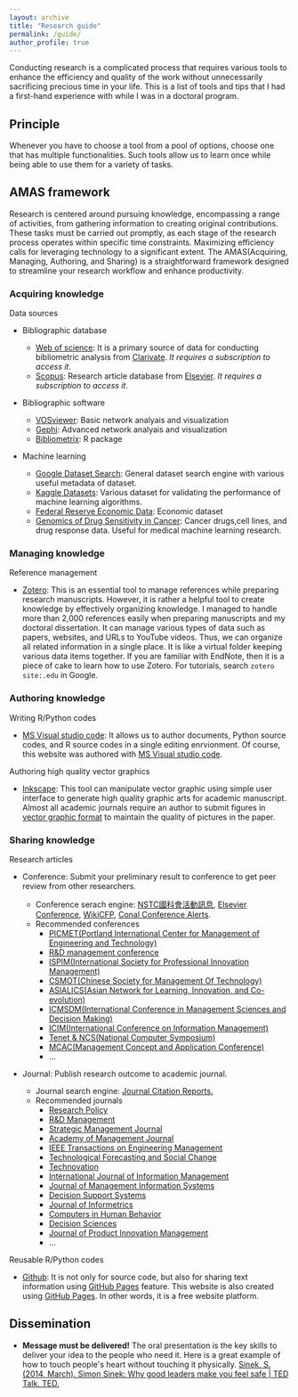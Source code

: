 ```yaml
---
layout: archive
title: "Research guide"
permalink: /guide/
author_profile: true
---
```


Conducting research is a complicated process that requires various tools to enhance the efficiency and quality of the work without unnecessarily sacrificing precious time in your life. This is a list of tools and tips that I had a first-hand experience with while I was in a doctoral program.

## Principle

Whenever you have to choose a tool from a pool of options, choose one that has multiple functionalities. Such tools allow us to learn once while being able to use them for a variety of tasks.

## AMAS framework

Research is centered around pursuing knowledge, encompassing a range of activities, from gathering information to creating original contributions. These tasks must be carried out promptly, as each stage of the research process operates within specific time constraints. Maximizing efficiency calls for leveraging technology to a significant extent. The AMAS(Acquiring, Managing, Authoring, and Sharing) is a straightforward framework designed to streamline your research workflow and enhance productivity.

### Acquiring knowledge

Data sources

- Bibliographic database

  - [Web of science](https://www.webofscience.com/): It is a primary source of data for conducting bibliometric analysis from [Clarivate](https://clarivate.com/). _It requires a subscription to access it_.
  - [Scopus](https://www.scopus.com/search/form.uri?display=basic#basic): Research article database from [Elsevier](https://www.elsevier.com/). _It requires a subscription to access it_.

- Bibliographic software

  - [VOSviewer](https://www.vosviewer.com/): Basic network analyais and visualization
  - [Gephi](https://gephi.org/): Advanced network analyais and visualization
  - [Bibliometrix](https://www.bibliometrix.org): R package

- Machine learning

  - [Google Dataset Search](https://datasetsearch.research.google.com/): General dataset search engine with various useful metadata of dataset.
  - [Kaggle Datasets](https://www.kaggle.com/datasets): Various dataset for validating the performance of machine learning algorithms.
  - [Federal Reserve Economic Data](https://fred.stlouisfed.org/): Economic dataset 
  - [Genomics of Drug Sensitivity in Cancer](https://www.cancerrxgene.org/): Cancer drugs,cell lines, and drug response data. Useful for medical machine learning research.

### Managing knowledge

Reference management

- [Zotero](https://www.zotero.org/): This is an essential tool to manage references while preparing research manuscripts. However, it is rather a helpful tool to create knowledge by effectively organizing knowledge. I managed to handle more than 2,000 references easily when preparing manuscripts and my doctoral dissertation. It can manage various types of data such as papers, websites, and URLs to YouTube videos. Thus, we can organize all related information in a single place. It is like a virtual folder keeping various data items together. If you are familiar with EndNote, then it is a piece of cake to learn how to use Zotero. For tutorials, search `zotero site:.edu` in Google.

### Authoring knowledge

Writing R/Python codes

- [MS Visual studio code](https://code.visualstudio.com/): It allows us to author documents, Python source codes, and R source codes in a single editing enrvionment. Of course, this website was authored with [MS Visual studio code](https://code.visualstudio.com/).

Authoring high quality vector graphics

- [Inkscape](https://inkscape.org/): This tool can manipulate vector graphic using simple user interface to generate high quality graphic arts for academic manuscript. Almost all academic journals require an author to submit figures in [vector graphic format](https://www.elsevier.com/journals/technological-forecasting-and-social-change/0040-1625/guide-for-authors) to maintain the quality of pictures in the paper.

### Sharing knowledge

Research articles

- Conference: Submit your preliminary result to conference to get peer review from other researchers. 
  - Conference serach engine: [NSTC國科會活動訊息](https://www.nstc.gov.tw/folksonomy/list/e25373b0-6a33-4a48-ae74-85cae48f1b72?l=ch), [Elsevier Conference](https://www.elsevier.com/events/conferences/all), [WikiCFP](http://www.wikicfp.com/cfp/servlet/tool.search?q=management&year=t), [Conal Conference Alerts](https://conferencealerts.com/).
  - Recommended conferences
    - [PICMET(Portland International Center for Management of Engineering and Technology)](https://www.picmet.org/)
    - [R&D management conference](https://rnd2024.org/)
    - [ISPIM(International Society for Professional Innovation Management)](https://www.ispim-innovation.com/)
    - [CSMOT(Chinese Society for Management Of Technology)](https://www.csmot.org.tw/)
    - [ASIALICS(Asian Network for Learning, Innovation, and Co-evolution)](https://www.facebook.com/p/Asian-Network-for-Learning-Innovation-and-Co-evolution-100063862483344/)
    - [ICMSDM(International Conference in Management Sciences and Decision Making)](http://msdm.ms.tku.edu.tw/Front/Template/News.aspx?id=zTq4pS6u2k8=&Sn=261)
    - [ICIM(International Conference on Information Management)](https://www.icim.org/)
    - [Tenet & NCS(National Computer Symposium)](https://tanet2023.nccu.edu.tw/)
    - [MCAC(Management Concept and Application Conference)](https://review.management.ntu.edu.tw/news.aspx?lang=en&pid=237)
    - ...

- Journal: Publish research outcome to academic journal. 
  - Journal search engine: [Journal Citation Reports.](https://jcr.clarivate.com/)
  - Recommended journals
    - [Research Policy](https://www.sciencedirect.com/journal/research-policy)
    - [R&D Management](https://onlinelibrary.wiley.com/journal/14679310)
    - [Strategic Management Journal](https://onlinelibrary.wiley.com/journal/10970266)
    - [Academy of Management Journal](https://aom.org/research/journals/journal)
    - [IEEE Transactions on Engineering Management](https://www.ieee-tems.org/ieee-transactions-on-engineering-management/)
    - [Technological Forecasting and Social Change](https://www.sciencedirect.com/journal/technological-forecasting-and-social-change)
    - [Technovation](https://www.sciencedirect.com/journal/technovation)
    - [International Journal of Information Management](https://www.sciencedirect.com/journal/international-journal-of-information-management)
    - [Journal of Management Information Systems](https://www.tandfonline.com/journals/mmis20)
    - [Decision Support Systems](https://www.sciencedirect.com/journal/decision-support-systems)
    - [Journal of Informetrics](https://www.sciencedirect.com/journal/journal-of-informetrics)
    - [Computers in Human Behavior](https://www.sciencedirect.com/journal/computers-in-human-behavior)
    - [Decision Sciences](https://onlinelibrary.wiley.com/journal/15405915)
    - [Journal of Product Innovation Management](https://onlinelibrary.wiley.com/journal/15405885)
    - ...

Reusable R/Python codes

- [Github](https://github.com/): It is not only for source code, but also for sharing text information using [GitHub Pages](https://pages.github.com/) feature. This website is also created using [GitHub Pages](https://pages.github.com/). In other words, it is a free website platform.

## Dissemination

-	**Message must be delivered!** The oral presentation is the key skills to deliver your idea to the people who need it. Here is a great example of how to touch people's heart without touching it physically.
[Sinek, S. (2014, March). Simon Sinek: Why good leaders make you feel safe | TED Talk. TED.](https://www.ted.com/talks/simon_sinek_why_good_leaders_make_you_feel_safe)